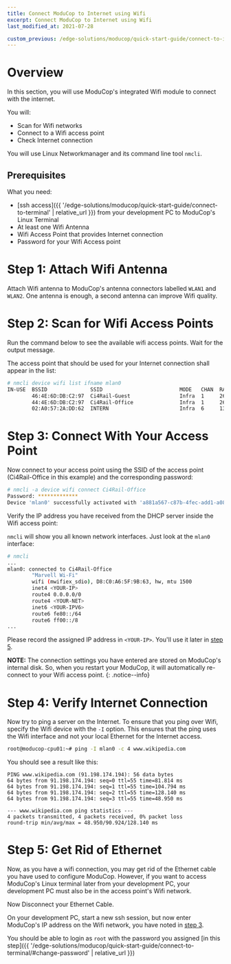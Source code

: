 ```yaml
---
title: Connect ModuCop to Internet using Wifi
excerpt: Connect ModuCop to Internet using Wifi
last_modified_at: 2021-07-28

custom_previous: /edge-solutions/moducop/quick-start-guide/connect-to-internet/
---
```

# Overview
In this section, you will use ModuCop's integrated Wifi module to connect with the internet.

You will:
* Scan for Wifi networks
* Connect to a Wifi access point
* Check Internet connection

You will use Linux Networkmanager and its command line tool `nmcli`.

## Prerequisites

What you need:
* [ssh access]({{ '/edge-solutions/moducop/quick-start-guide/connect-to-terminal' | relative_url }}) from your development PC to ModuCop's Linux Terminal
* At least one Wifi Antenna
* Wifi Access Point that provides Internet connection
* Password for your Wifi Access point

# Step 1: Attach Wifi Antenna

Attach Wifi antenna to ModuCop's antenna connectors labelled `WLAN1` and `WLAN2`. One antenna is enough, a second antenna can improve Wifi quality.


# Step 2: Scan for Wifi Access Points

Run the command below to see the available wifi access points. Wait for the output message.

The access point that should be used for your Internet connection shall appear in the list:
```bash
# nmcli device wifi list ifname mlan0
IN-USE  BSSID              SSID                         MODE   CHAN  RATE        SIGNAL  BARS  SECURITY
        46:4E:6D:DB:C2:97  Ci4Rail-Guest                Infra  1     260 Mbit/s  100     ****  WPA2
        44:4E:6D:DB:C2:97  Ci4Rail-Office               Infra  1     260 Mbit/s  100     ****  WPA2
        02:A0:57:2A:DD:62  INTERN                       Infra  6     130 Mbit/s  32      **    WPA2
```

# Step 3: Connect With Your Access Point
Now connect to your access point using the SSID of the access point (Ci4Rail-Office in this example) and the corresponding password:
```bash
# nmcli -a device wifi connect Ci4Rail-Office
Password: *************
Device 'mlan0' successfully activated with 'a881a567-c87b-4fec-add1-a08360bf99b8'.
```

Verify the IP address you have received from the DHCP server inside the Wifi access point:

`nmcli` will show you all known network interfaces. Just look at the `mlan0` interface:

```bash
# nmcli
...
mlan0: connected to Ci4Rail-Office
        "Marvell Wi-Fi"
        wifi (mwifiex_sdio), D8:C0:A6:5F:9B:63, hw, mtu 1500
        inet4 <YOUR-IP>
        route4 0.0.0.0/0
        route4 <YOUR-NET>
        inet6 <YOUR-IPV6>
        route6 fe80::/64
        route6 ff00::/8
...
```
Please record the assigned IP address in `<YOUR-IP>`. You'll use it later in [step 5](#step-5-get-rid-of-ethernet).

**NOTE:** The connection settings you have entered are stored on ModuCop's internal disk. So, when you restart your ModuCop, it will automatically re-connect to your Wifi access point.
{: .notice--info}

# Step 4: Verify Internet Connection
Now try to ping a server on the Internet.
To ensure that you ping over Wifi, specify the Wifi device with the `-I` option. This ensures that the ping uses the Wifi interface and not your local Ethernet for the Internet access.

```bash
root@moducop-cpu01:~# ping -I mlan0 -c 4 www.wikipedia.com
```
You should see a result like this:
```
PING www.wikipedia.com (91.198.174.194): 56 data bytes
64 bytes from 91.198.174.194: seq=0 ttl=55 time=81.814 ms
64 bytes from 91.198.174.194: seq=1 ttl=55 time=104.794 ms
64 bytes from 91.198.174.194: seq=2 ttl=55 time=128.140 ms
64 bytes from 91.198.174.194: seq=3 ttl=55 time=48.950 ms

--- www.wikipedia.com ping statistics ---
4 packets transmitted, 4 packets received, 0% packet loss
round-trip min/avg/max = 48.950/90.924/128.140 ms
```

# Step 5: Get Rid of Ethernet
Now, as you have a wifi connection, you may get rid of the Ethernet cable you have used to configure ModuCop. However, if you want to access ModuCop's Linux terminal later from your development PC, your development PC must also be in the access point's Wifi network.

Now Disconnect your Ethernet Cable.

On your development PC, start a new ssh session, but now enter ModuCop's IP address on the Wifi network, you have noted in [step 3](#step-3-connect-with-your-access-point).

You should be able to login as `root` with the password you assigned [in this step]({{ '/edge-solutions/moducop/quick-start-guide/connect-to-terminal/#change-password' | relative_url }})
